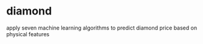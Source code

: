 # diamond
apply seven machine learning algorithms to predict diamond price based on physical features
